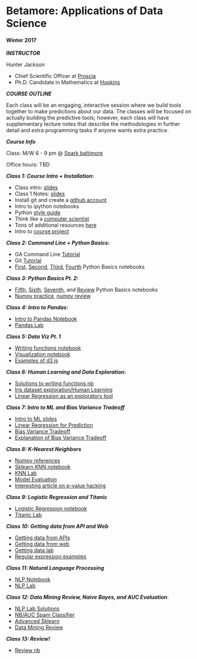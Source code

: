 # Betamore: Applications of Data Science
#### Winter 2017

***INSTRUCTOR***

Hunter Jackson

*	Chief Scientific Officer at [Proscia](https://www.proscia.com)
*	Ph.D. Candidate in Mathematics at [Hopkins](https://www.math.jhu.edu)

***COURSE OUTLINE***

Each class will be an engaging, interactive session where we build tools together to make predictions about our data. The classes will be focused on actually building the predictive tools; however, each class will have supplementary lecture notes that describe the methodologies in further detail and extra programming tasks if anyone wants extra practice.


***Course Info***

Class: M/W 6 - 9 pm @ [Spark baltimore](http://spark-bmore.com/)

Office hours: TBD



***Class 1: Course Intro + Installation:***


*	Class intro: [slides](https://github.com/betamore/datasciencew17/blob/master/slides/DS_courseintro.pdf)
*	Class 1 Notes: [slides](https://github.com/betamore/datasciencew17/blob/master/slides/DS_lecture1.pdf)
* 	Install git and create a [github account](https://github.com)
* 	Intro to ipython notebooks
* 	Python [style guide](https://www.python.org/dev/peps/pep-0008/)
* 	Think like a [computer scientist](http://interactivepython.org/runestone/static/thinkcspy/toc.html#t-o-c)
* 	Tons of additional resources [here](https://github.com/betamore/datasciencew17/blob/master/notes/additional_resources.md)
* 	Intro to [course project](https://github.com/betamore/datasciencew17/blob/master/notes/course_project.md)


***Class 2: Command Line + Python Basics:***

*	GA Command Line [Tutorial](http://generalassembly.github.io/prework/cl/#/)
*	Git [Tutorial](https://try.github.io/levels/1/challenges/1)
*	[First](https://github.com/betamore/datasciencew17/blob/master/notebooks/01.ipynb), [Second](https://github.com/betamore/datasciencew17/blob/master/notebooks/02.ipynb), [Third](https://github.com/betamore/datasciencew17/blob/master/notebooks/03.ipynb), [Fourth](https://github.com/betamore/datasciencew17/blob/master/notebooks/04.ipynb) Python Basics notebooks


***Class 3: Python Basics Pt. 2:***

*	[Fifth](https://github.com/betamore/datasciencew17/blob/master/notebooks/05.ipynb), [Sixth](https://github.com/betamore/datasciencew17/blob/master/notebooks/06.ipynb), [Seventh](https://github.com/betamore/datasciencew17/blob/master/notebooks/07.ipynb), and [Review](https://github.com/betamore/datasciencew17/blob/master/notebooks/python-basics.ipynb) Python Basics notebooks
*	[Numpy practice](https://github.com/betamore/datasciencew17/blob/master/notebooks/np-practice.ipynb), [numpy review](https://github.com/betamore/datasciencew17/blob/master/notebooks/numpy-review.ipynb)


***Class 4: Intro to Pandas:***

*	[Intro to Pandas Notebook](https://github.com/betamore/datasciencew17/blob/master/notebooks/02-pandas.ipynb)
*	[Pandas Lab](https://github.com/betamore/datasciencew17/blob/master/notebooks/02_pandas_lab.ipynb)

***Class 5: Data Viz Pt. 1***

* [Writing functions notebook](https://github.com/betamore/datasciencew17/blob/master/notebooks/02_practice_exercises.ipynb)
* [Visualization notebook](https://github.com/betamore/datasciencew17/blob/master/notebooks/03-visualisation.ipynb)
* [Examples of d3.js](https://github.com/d3/d3/wiki/Gallery)

***Class 6: Human Learning and Data Exploration:***

* [Solutions to writing functions nb](https://github.com/betamore/datasciencew17/blob/master/notebooks/02_practice_exercises-solution.ipynb)
* [Iris dataset exploration/Human Learning](https://github.com/betamore/datasciencew17/blob/master/notebooks/04_iris_prework.ipynb)
* [Linear Regression as an exploratory tool](https://github.com/betamore/datasciencew17/blob/master/notebooks/04-linear_regression.ipynb)


***Class 7: Intro to ML and Bias Variance Tradeoff***

* [Intro to ML slides](https://github.com/betamore/datasciencew17/blob/master/slides/DS_Lecture2.pdf)
* [Linear Regression for Prediction](https://github.com/betamore/datasciencew17/blob/master/notebooks/05_linear_regression.ipynb)
* [Bias Variance Tradeoff](https://github.com/betamore/datasciencew17/blob/master/notebooks/05_bias_variance_tradeoff.ipynb)
*  [Explanation of Bias Variance Tradeoff](http://scott.fortmann-roe.com/docs/BiasVariance.html)

***Class 8: K-Nearest Neighbors***

* [Numpy references](https://github.com/betamore/datasciencew17/blob/master/notebooks/04_numpy_ref.ipynb)
* [Sklearn KNN notebook](https://github.com/betamore/datasciencew17/blob/master/notebooks/04_sklearn_knn.ipynb)
* [KNN Lab](https://github.com/betamore/datasciencew17/blob/master/notebooks/04_knn_lab.ipynb)
* [Model Evaluation](https://github.com/betamore/datasciencew17/blob/master/notebooks/05_model_evaluation.ipynb)
* [Interesting article on p-value hacking](https://www.dailydot.com/parsec/data-manipulation-tool-science-p-hacking/)

***Class 9: Logistic Regression and Titanic***

* [Logistic Regression notebook](https://github.com/betamore/datasciencew17/blob/master/notebooks/06_logistic_regression.ipynb)
* [Titanic Lab](https://github.com/betamore/datasciencew17/blob/master/notebooks/06_titanic.md)

***Class 10: Getting data from API and Web***

* [Getting data from APIs](https://github.com/betamore/datasciencew17/blob/master/notebooks/03_getting_data_from_api.ipynb)
* [Getting data from web](https://github.com/betamore/datasciencew17/blob/master/notebooks/03_getting_data_from_web.ipynb)
* [Getting data lab](https://github.com/betamore/datasciencew17/blob/master/notebooks/03_getting_data_lab.ipynb)
* [Regular expression examples](https://github.com/betamore/datasciencew17/blob/master/notebooks/03_regex_example.ipynb)

***Class 11: Natural Language Processing***

* [NLP Notebook](https://github.com/betamore/datasciencew17/blob/master/notebooks/07_nlp.ipynb)
* [NLP Lab](https://github.com/betamore/datasciencew17/blob/master/notebooks/07_nlp_lab.ipynb)

***Class 12: Data Mining Review, Naive Bayes, and AUC Evaluation***:

* [NLP Lab Solutions](https://github.com/betamore/datasciencew17/blob/master/notebooks/07_nlp_lab_solutions.ipynb)
* [NB/AUC Spam Classifier](https://github.com/betamore/datasciencew17/blob/master/notebooks/08_naive_bayes_roc_auc.ipynb)
* [Advanced Sklearn](https://github.com/betamore/datascienceF16/blob/master/notebooks/09_advanced_sklearn.ipynb)
* [Data Mining Review](https://github.com/betamore/datascienceF16/blob/master/notebooks/06-data_mining_sklearn.ipynb)

***Class 13: Review!***

* [Review nb](https://github.com/betamore/datasciencew17/blob/master/notebooks/10_review.ipynb	)









